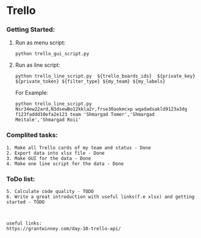# Trello 

  ### Getting Started: 
  1. Run as menu script: 

     ```python trello_gui_script.py```

  2. Run as line script: 

     ```python trello_line_script.py  ${trello_boards_ids}  ${private_key} ${private_token} ${filter_type} ${my_team} ${my_labels}```
     
     For Example: 

     ```python trello_line_script.py Nsr34ew22ard,N3dsewBo12kkla2r,frse30aokmcxp wqadadsakld9123a3dg f123faddd10efa2e123 team 'Shmargad Tomer','Shmargad Meitale','Shmargad Roii'``` 


  ### Complited tasks:
    1. Make all Trello cards of my team and status - Done
    2. Export data into xlsx file - Done
    3. Make GUI for the data - Done
    4. Make one line script for the data - Done
  
  
  
  ### ToDo list:
    5. Calculate code quality - TODO
    6. Write a great introduction with useful links(f.e xlsx) and getting started - TODO



    useful links:
    https://grantwinney.com/day-10-trello-api/
